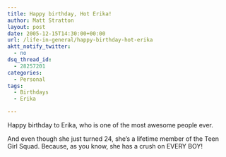 ```yaml
---
title: Happy birthday, Hot Erika!
author: Matt Stratton
layout: post
date: 2005-12-15T14:30:00+00:00
url: /life-in-general/happy-birthday-hot-erika
aktt_notify_twitter:
  - no
dsq_thread_id:
  - 28257201
categories:
  - Personal
tags:
  - Birthdays
  - Erika

---
```

Happy birthday to Erika, who is one of the most awesome people ever.

And even though she just turned 24, she&#8217;s a lifetime member of the Teen Girl Squad. Because, as you know, she has a crush on EVERY BOY!